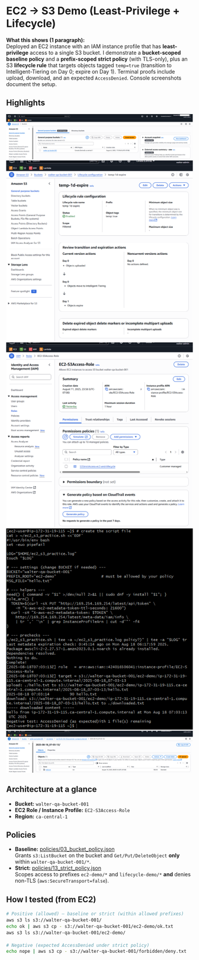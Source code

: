 # EC2 → S3 Demo (Least-Privilege + Lifecycle)

**What this shows (1 paragraph):**  
Deployed an EC2 instance with an IAM instance profile that has **least-privilege** access to a single S3 bucket. I demonstrate a **bucket-scoped baseline policy** and a **prefix-scoped strict policy** (with TLS-only), plus an S3 **lifecycle rule** that targets objects tagged `temp=true` (transition to Intelligent-Tiering on Day 0; expire on Day 1). Terminal proofs include upload, download, and an expected `AccessDenied`. Console screenshots document the setup.

## Highlights
![S3 bucket list](screenshots/2025-08/01_s3_bucket_list.png)
![Lifecycle rule details](screenshots/2025-08/12_lifecycle_rule_details.png)
![Strict policy attached](screenshots/2025-08/14_role_permissions_strict_attached.png)
![EC2 script run](screenshots/2025-08/15_ec2_script_run.png)
![S3 objects after script](screenshots/2025-08/16_s3_objects_after_script.png)


## Architecture at a glance
- **Bucket:** `walter-qa-bucket-001`  
- **EC2 Role / Instance Profile:** `EC2-S3Access-Role`  
- **Region:** `ca-central-1`

## Policies
- **Baseline:** [policies/03_bucket_policy.json](policies/03_bucket_policy.json)  
  Grants `s3:ListBucket` on the bucket and `Get/Put/DeleteObject` **only** within `walter-qa-bucket-001/*`.
- **Strict:** [policies/13_strict_policy.json](policies/13_strict_policy.json)  
  Scopes access to prefixes `ec2-demo/*` and `lifecycle-demo/*` **and** denies non-TLS (`aws:SecureTransport=false`).

## How I tested (from EC2)
```bash
# Positive (allowed) – baseline or strict (within allowed prefixes)
aws s3 ls s3://walter-qa-bucket-001/
echo ok | aws s3 cp - s3://walter-qa-bucket-001/ec2-demo/ok.txt
aws s3 ls s3://walter-qa-bucket-001/ec2-demo/

# Negative (expected AccessDenied under strict policy)
echo nope | aws s3 cp - s3://walter-qa-bucket-001/forbidden/deny.txt
